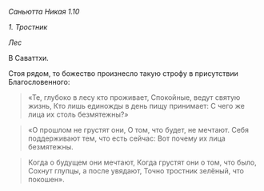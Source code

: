*Саньютта Никая 1\.10*

*1\. Тростник*

*Лес*

В Саваттхи\.

Стоя рядом, то божество произнесло такую строфу в присутствии Благословенного:

> «Те, глубоко в лесу кто проживает,
> Спокойные, ведут святую жизнь,
> Кто лишь единожды в день пищу принимает:
> С чего же лица их столь безмятежны?»

> «О прошлом не грустят они,
> О том, что будет, не мечтают\.
> Себя поддерживают тем, что есть сейчас:
> Вот почему их лица безмятежны\.

> Когда о будущем они мечтают,
> Когда грустят они о том, что было,
> Сохнут глупцы, а после увядают,
> Точно тростник зелёный, что покошен»\.

